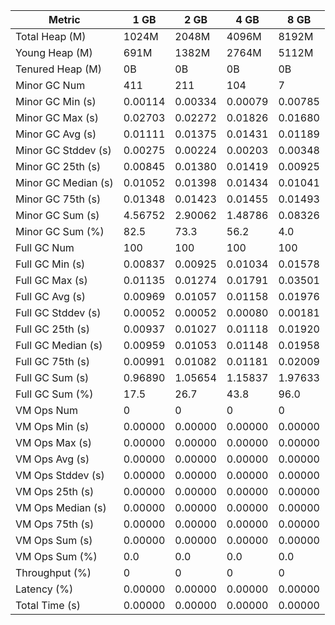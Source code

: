 | Metric | 1 GB | 2 GB | 4 GB | 8 GB |
|------|----|----|----|----|
| Total Heap (M) | 1024M | 2048M | 4096M | 8192M |
| Young Heap (M) | 691M | 1382M | 2764M | 5112M |
| Tenured Heap (M) | 0B | 0B | 0B | 0B |
| Minor GC Num | 411 | 211 | 104 | 7 |
| Minor GC Min (s) | 0.00114 | 0.00334 | 0.00079 | 0.00785 |
| Minor GC Max (s) | 0.02703 | 0.02272 | 0.01826 | 0.01680 |
| Minor GC Avg (s) | 0.01111 | 0.01375 | 0.01431 | 0.01189 |
| Minor GC Stddev (s) | 0.00275 | 0.00224 | 0.00203 | 0.00348 |
| Minor GC 25th (s) | 0.00845 | 0.01380 | 0.01419 | 0.00925 |
| Minor GC Median (s) | 0.01052 | 0.01398 | 0.01434 | 0.01041 |
| Minor GC 75th (s) | 0.01348 | 0.01423 | 0.01455 | 0.01493 |
| Minor GC Sum (s) | 4.56752 | 2.90062 | 1.48786 | 0.08326 |
| Minor GC Sum (%) | 82.5 | 73.3 | 56.2 | 4.0 |
| Full GC Num | 100 | 100 | 100 | 100 |
| Full GC Min (s) | 0.00837 | 0.00925 | 0.01034 | 0.01578 |
| Full GC Max (s) | 0.01135 | 0.01274 | 0.01791 | 0.03501 |
| Full GC Avg (s) | 0.00969 | 0.01057 | 0.01158 | 0.01976 |
| Full GC Stddev (s) | 0.00052 | 0.00052 | 0.00080 | 0.00181 |
| Full GC 25th (s) | 0.00937 | 0.01027 | 0.01118 | 0.01920 |
| Full GC Median (s) | 0.00959 | 0.01053 | 0.01148 | 0.01958 |
| Full GC 75th (s) | 0.00991 | 0.01082 | 0.01181 | 0.02009 |
| Full GC Sum (s) | 0.96890 | 1.05654 | 1.15837 | 1.97633 |
| Full GC Sum (%) | 17.5 | 26.7 | 43.8 | 96.0 |
| VM Ops Num | 0 | 0 | 0 | 0 |
| VM Ops Min (s) | 0.00000 | 0.00000 | 0.00000 | 0.00000 |
| VM Ops Max (s) | 0.00000 | 0.00000 | 0.00000 | 0.00000 |
| VM Ops Avg (s) | 0.00000 | 0.00000 | 0.00000 | 0.00000 |
| VM Ops Stddev (s) | 0.00000 | 0.00000 | 0.00000 | 0.00000 |
| VM Ops 25th (s) | 0.00000 | 0.00000 | 0.00000 | 0.00000 |
| VM Ops Median (s) | 0.00000 | 0.00000 | 0.00000 | 0.00000 |
| VM Ops 75th (s) | 0.00000 | 0.00000 | 0.00000 | 0.00000 |
| VM Ops Sum (s) | 0.00000 | 0.00000 | 0.00000 | 0.00000 |
| VM Ops Sum (%) | 0.0 | 0.0 | 0.0 | 0.0 |
| Throughput (%) | 0 | 0 | 0 | 0 |
| Latency (%) | 0.00000 | 0.00000 | 0.00000 | 0.00000 |
| Total Time (s) | 0.00000 | 0.00000 | 0.00000 | 0.00000 |
